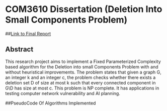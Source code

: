 # COM3610 Dissertation (Deletion Into Small Components Problem)

##[Link to Final Report](https://www.dropbox.com/s/53v9hf1tmj4nqq6/The_University_of_Sheffield__Computer_Science_Report.pdf?dl=0)

## Abstract
This research project aims to implement a Fixed Parameterized Complexity based algorithm
for the Deletion into small Components Problem with and without heuristical improvements.
The problem states that given a graph G, an integer k and an integer c, the problem checks
whether there exists a deletion set D of size at most k such that every connected component
in G\D has size at most c. This problem is NP complete. It has applications in testing
computer network vulnerability and AI planning.


##PseudoCode Of Algorithms Implemented


